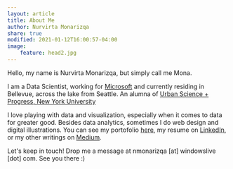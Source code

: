 ```yaml
---
layout: article
title: About Me
author: Nurvirta Monarizqa
share: true
modified: 2021-01-12T16:00:57-04:00
image:
    feature: head2.jpg
---
```


Hello, my name is Nurvirta Monarizqa, but simply call me Mona. 

I am a Data Scientist, working for [Microsoft](https://twitter.com/msftsecurity) and currently residing in Bellevue, across the lake from Seattle. An alumna of [Urban Science + Progress, New York University](https://twitter.com/NYU_CUSP)

I love playing with data and visualization, especially when it comes to data for greater good. Besides data analytics, sometimes I do web design and digital illustrations. You can see my portofolio [here](/portofolio/), my resume on [LinkedIn](https://www.linkedin.com/in/nmonarizqa), or my other writings on [Medium](https://medium.com/@nmonarizqa).

Let's keep in touch! Drop me a message at nmonarizqa [at] windowslive [dot] com. See you there :)

